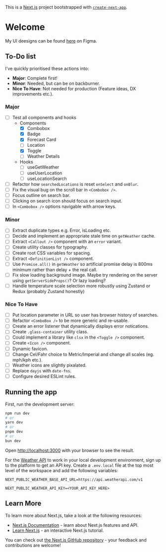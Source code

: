 This is a [Next.js](https://nextjs.org) project bootstrapped with [`create-next-app`](https://nextjs.org/docs/app/api-reference/cli/create-next-app).

# Welcome

My UI deesigns can be found [here](https://www.figma.com/design/yvqEr8D9NDUkNZAboKocYO/My-Brain-In-The-Form-Of-A-Figma-File?node-id=633-1066) on Figma.

## To-Do list

I've quickly prioritised these actions into:

- **Major**: Complete first!
- **Minor**: Needed, but can be on backburner.
- **Nice To Have**: Not needed for production (Feature ideas, DX improvements etc.).

### Major

- [ ] Test all components and hooks
  - Components
    - [x] Combobox
    - [x] Badge
    - [x] Forecast Card
    - [ ] Location
    - [x] Toggle
    - [ ] Weather Details
  - Hooks
    - [ ] useGetWeather
    - [ ] useUserLocation
    - [ ] useLocationSearch
- [ ] Refactor how `searchedLocations` is reset `onSelect` and `onBlur`.
- [ ] Fix the visual bug on the scroll bar in `<Combobox />`.
- [ ] Focus outline on search bar.
- [ ] Clicking on search icon should focus on search input.
- [ ] In `<Combobox />` options navigable with arrow keys.

### Minor

- [ ] Extract duplicate types e.g. Error, isLoading etc.
- [ ] Decide and implement an appropriate stale time on `getWeather` cache.
- [ ] Extract `<Callout />` component with an `error` variant.
- [ ] Create utility classes for typography.
- [ ] Create root CSS variables for spacing.
- [ ] Extract `<DefinitionList />` component.
- [ ] Use `Promise.all()` in `getWeather` so artificial promise delay is 800ms minimum rather than delay + the real call.
- [ ] Fix slow loading background image. Maybe try rendering on the server using `getServerSideProps()`? Or lazy loading?
- [ ] Handle temperature scale selection more robustly using Zustand or Redux (probably Zustand honestly)

### Nice To Have

- [ ] Put location parameter in URL so user has browser history of searches.
- [ ] Refactor `<ComboBox />` to be more generic and re-usable.
- [ ] Create an error listener that dynamically displays error notications.
- [ ] Create `.glass-container` utility class.
- [ ] Could implement a library like `clsx` in the `<Toggle />` component.
- [ ] Create `<Icon />` component.
- [ ] Dynamic favicon.
- [ ] Change Cel/Fahr choice to Metric/Imperial and change all scales (eg. mph/kph etc.).
- [ ] Weather icons are slightly pixalated.
- [ ] Replace `dayjs` with `date-fns`.
- [ ] Configure desired ESLint rules.

## Running the app

First, run the development server:

```bash
npm run dev
# or
yarn dev
# or
pnpm dev
# or
bun dev
```

Open [http://localhost:3000](http://localhost:3000) with your browser to see the result.

For the [Weather API](https://www.weatherapi.com/) to work in your local development environment, sign up to the platform to get an API key. Create a `.env.local` file at the top most level of the workspace and add the following variables:

```
NEXT_PUBLIC_WEATHER_BASE_API_URL=https://api.weatherapi.com/v1

NEXT_PUBLIC_WEATHER_API_KEY=<YOUR_API_KEY_HERE>
```

## Learn More

To learn more about Next.js, take a look at the following resources:

- [Next.js Documentation](https://nextjs.org/docs) - learn about Next.js features and API.
- [Learn Next.js](https://nextjs.org/learn) - an interactive Next.js tutorial.

You can check out [the Next.js GitHub repository](https://github.com/vercel/next.js) - your feedback and contributions are welcome!
